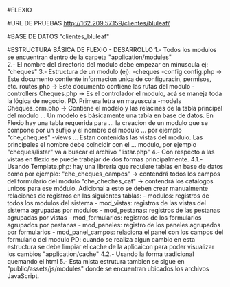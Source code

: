 #FLEXIO

#URL DE PRUEBAS
http://162.209.57.159/clientes/bluleaf/

#BASE DE DATOS
"clientes_bluleaf"

#ESTRUCTURA BÁSICA DE FLEXIO - DESARROLLO
1.- Todos los modulos se encuentran dentro de la carpeta "application/modules"</br>
2.- El nombre del directorio del modulo debe empezar en minuscula ej: "cheques"
3.- Estructura de un modulo (ej):
    -cheques
        -config
            config.php  -> Este documento contiente informacion unica de configuracin, permisos, etc.
            routes.php  -> Este documento contiene las rutas del modulo
        -controllers
            Cheques.php -> Es el controlador el modulo, acá se maneja toda la lógica de negocio. PD. Primera letra en mayuscula
        -models
            Cheques_orm.php -> Contiene el modelo y las relacines de la tabla principal del modulo
            ... Un modelo es básicamente una tabla en base de datos. En Flexio hay una tabla requerida para
            ... la creacion de un modulo que se compone por un sufijo y el nombre del modulo
            ... por ejemplo "che_cheques"
        -views
            ... Estan contenidas las vistas del modulo. Las principales el nombre debe coincidir con el
            ... modulo, por ejemplo "cheques/listar" va a buscar el archivo "listar.php"
4.- Con respecto a las vistas en flexio se puede trabajar de dos formas principalmente.
4.1.- Usando Template.php: hay una librería que requiere tablas en base de datos como por ejemplo:
        "che_cheques_campos"    -> contendrá todos los campos del formulario del modulo
        "che_cheches_cat"       -> contendrá los catálogos unicos para ese módulo.
        Adicional a esto se deben crear manualmente relaciones de registros en las siguientes tablas:
        - modulos: registros de todos los modulos del sistema
        - mod_vistas: registros de las vistas del sistema agrupadas por modulos
        - mod_pestanas: registros de las pestanas agrupadas por vistas
        - mod_formularios: registros de los formularios agrupados por pestanas
        - mod_paneles: registro de los paneles agrupados por formularios
        - mod_panel_campos: relaciona el panel con los campos del formulario del modulo
        PD: cuando se realiza algun cambio en esta estructura se debe limpiar el cache de la
        aplicaicon para poder visualizar los cambios "application/cache"
4.2.- Usando la forma tradicional quemando el html
5.- Esta mista estrutura tambien se sigue en "public/assets/js/modules" donde se encuentran ubicados
los archivos JavaScript.